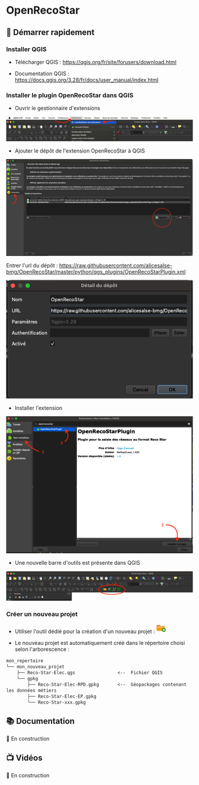 # OpenRecoStar

## 🚀 Démarrer rapidement

### Installer QGIS

* Télécharger QGIS : https://qgis.org/fr/site/forusers/download.html


* Documentation QGIS : https://docs.qgis.org/3.28/fr/docs/user_manual/index.html

### Installer le plugin OpenRecoStar dans QGIS

* Ouvrir le gestionnaire d'extensions

![img](./img/gestion-extension.png)


* Ajouter le dépôt de l'extension OpenRecoStar à QGIS

![img](./img/depot-extension-1.png)

Entrer l'url du dépôt : https://raw.githubusercontent.com/alicesalse-bmg/OpenRecoStar/master/python/qgs_plugins/OpenRecoStarPlugin.xml

![img](./img/depot-extension-2.png)

* Installer l'extension

![img](./img/install-extension1.png)

* Une nouvelle barre d'outils est présente dans QGIS

![img](./img/barre-outils.png)


### Créer un nouveau projet

* Utiliser l'outil dédié pour la création d'un nouveau projet : <img src="https://github.com/alicesalse-bmg/OpenRecoStarPlugin/raw/master/icons/NewProjet.png"  width="25">

* Le nouveau projet est automatiquement créé dans le répertoire choisi selon l'arborescence :

```
mon_repertoire
└── mon_nouveau_projet
    ├── Reco-Star-Elec.qgs                <--  Fichier QGIS
    └── gpkg
        ├── Reco-Star-Elec-RPD.gpkg       <--  Géopackages contenant les données métiers
        ├── Reco-Star-Elec-EP.gpkg
        └── Reco-Star-xxx.gpkg
```

## 📚 Documentation

🚧 En construction

## 📺 Vidéos

🚧 En construction
